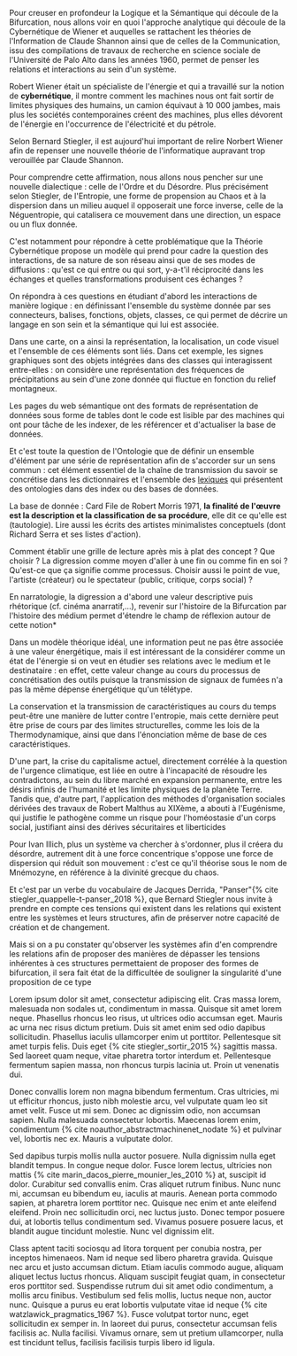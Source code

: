 Pour creuser en profondeur la Logique et la Sémantique qui découle de la Bifurcation, nous allons voir en quoi l'approche analytique qui découle de la Cybernétique de Wiener et auquelles se rattachent les théories de l'Information de Claude Shannon ainsi que de celles de la Communication, issu des compilations de travaux de recherche en science sociale de l'Université de Palo Alto dans les années 1960, permet de penser les relations et interactions au sein d'un système.

Robert Wiener était un spécialiste de l'énergie et qui a travaillé sur la notion de **cybernétique**, il montre comment les machines nous ont fait sortir de limites physiques des humains, un camion équivaut à 10 000 jambes, mais plus les sociétés contemporaines créent des machines, plus elles dévorent de l'énergie en l'occurrence de l'électricité et du pétrole.

Selon Bernard Stiegler, il est aujourd'hui important de relire Norbert Wiener afin de repenser une nouvelle théorie de l'informatique aupravant trop verouillée par Claude Shannon.

Pour comprendre cette affirmation, nous allons nous pencher sur une nouvelle dialectique : celle de l'Ordre et du Désordre. Plus précisément selon Stiegler, de l'Entropie, une forme de propension au Chaos et à la dispersion dans un milieu auquel il opposerait une force inverse, celle de la Néguentropie, qui catalisera ce mouvement dans une direction, un espace ou un flux donnée.

C'est notamment pour répondre à cette problématique que la Théorie Cybernétique propose un modèle qui prend pour cadre la question des interactions, de sa nature de son réseau ainsi que de ses modes de diffusions : qu'est ce qui entre ou qui sort, y-a-t'il réciprocité dans les échanges et quelles transformations produisent ces échanges ?

On répondra à ces questions en étudiant d'abord les interactions de manière logique : en définissant l'ensemble du système donnée par ses connecteurs, balises, fonctions, objets, classes, ce qui permet de décrire un langage en son sein et la sémantique qui lui est associée.

Dans une carte, on a ainsi la représentation, la localisation, un code visuel et l'ensemble de ces éléments sont liés. Dans cet exemple, les signes graphiques sont des objets intégrées dans des classes qui interagissent entre-elles : on considère une représentation des fréquences de précipitations au sein d'une zone donnée qui fluctue en fonction du relief montagneux.

Les pages du web sémantique ont des formats de représentation de données sous forme de tables dont le code est lisible par des machines qui ont pour tâche de les indexer, de les référencer et d'actualiser la base de données.

Et c'est toute la question de l'Ontologie que de définir un ensemble d'élément par une série de représentation afin de s'accorder sur un sens commun : cet élément essentiel de la chaîne de transmission du savoir se concrétise dans les dictionnaires et l'ensemble des [lexiques](https://bifurcation.etxetxe.fr/7-annexes/lexique/) qui présentent des ontologies dans des index ou des bases de données.

La base de donnée : Card File de Robert Morris 1971, **la finalité de l'œuvre est la description et la classification de sa procédure**, elle dit ce qu'elle est (tautologie). Lire aussi les écrits des artistes minimalistes conceptuels (dont Richard Serra et ses listes d'action).

Comment établir une grille de lecture après mis à plat des concept ? Que choisir ? La digression comme moyen d'aller à une fin ou comme fin en soi ? Qu'est-ce que ça signifie comme processus. Choisir aussi le point de vue, l'artiste (créateur) ou le spectateur (public, critique, corps social) ?

En narratologie, la digression a d'abord une valeur descriptive puis rhétorique (cf. cinéma anarratif,...), revenir sur l'histoire de la Bifurcation par l'histoire des médium permet d'étendre le champ de réflexion autour de cette notion*

Dans un modèle théorique idéal, une information peut ne pas être associée à une valeur énergétique, mais il est intéressant de la considérer comme un état de l'énergie si on veut en étudier ses relations avec le medium et le destinataire : en effet, cette valeur change au cours du processus de concrétisation des outils puisque la transmission de signaux de fumées n'a pas la même dépense énergétique qu'un télétype.

La conservation et la transmission de caractéristiques au cours du temps peut-être une manière de lutter contre l'entropie, mais cette dernière peut être prise de cours par des limites structurelles, comme les lois de la Thermodynamique, ainsi que dans l'énonciation même de base de ces caractéristiques.

D'une part, la crise du capitalisme actuel, directement corrélée à la question de l'urgence climatique, est liée en outre à l'incapacité de résoudre les contradictons, au sein du libre marché en expansion permanente, entre les désirs infinis de l'humanité et les limite physiques de la planète Terre. Tandis que, d'autre part, l'application des méthodes d'organisation sociales dérivées des travaux de Robert Malthus au XIXème, a abouti à l'Eugénisme, qui justifie le pathogène comme un risque pour l'homéostasie d'un corps social, justifiant ainsi des dérives sécuritaires et liberticides

Pour Ivan Illich, plus un système va chercher à s'ordonner, plus il créera du désordre, autrement dit à une force concentrique s'oppose une force de dispersion qui réduit son mouvement : c'est ce qu'il théorise sous le nom de Mnémozyne, en référence à la divinité grecque du chaos.

Et c'est par un verbe du vocabulaire de Jacques Derrida, "Panser"{% cite stiegler_quappelle-t-panser_2018 %}, que Bernard Stiegler nous invite à prendre en compte ces tensions qui existent dans les relations qui existent entre les systèmes et leurs structures, afin de préserver notre capacité de création et de changement.

Mais si on a pu constater qu'observer les systèmes afin d'en comprendre les relations afin de proposer des manières de dépasser les tensions inhérentes à ces structures permettaient de proposer des formes de bifurcation, il sera fait état de la difficultée de souligner la singularité d'une proposition de ce type

Lorem ipsum dolor sit amet, consectetur adipiscing elit. Cras massa lorem, malesuada non sodales ut, condimentum in massa. Quisque sit amet lorem neque. Phasellus rhoncus leo risus, ut ultrices odio accumsan eget. Mauris ac urna nec risus dictum pretium. Duis sit amet enim sed odio dapibus sollicitudin. Phasellus iaculis ullamcorper enim ut porttitor. Pellentesque sit amet turpis felis. Duis eget {% cite stiegler_sortir_2015 %} sagittis massa. Sed laoreet quam neque, vitae pharetra tortor interdum et. Pellentesque fermentum sapien massa, non rhoncus turpis lacinia ut. Proin ut venenatis dui.

Donec convallis lorem non magna bibendum fermentum. Cras ultricies, mi ut efficitur rhoncus, justo nibh molestie arcu, vel vulputate quam leo sit amet velit. Fusce ut mi sem. Donec ac dignissim odio, non accumsan sapien. Nulla malesuada consectetur lobortis. Maecenas lorem enim, condimentum {% cite noauthor_abstractmachinenet_nodate %} et pulvinar vel, lobortis nec ex. Mauris a vulputate dolor.

Sed dapibus turpis mollis nulla auctor posuere. Nulla dignissim nulla eget blandit tempus. In congue neque dolor. Fusce lorem lectus, ultricies non mattis {% cite marin_dacos_pierre_mounier_les_2010 %} at, suscipit id dolor. Curabitur sed convallis enim. Cras aliquet rutrum finibus. Nunc nunc mi, accumsan eu bibendum eu, iaculis at mauris. Aenean porta commodo sapien, at pharetra lorem porttitor nec. Quisque nec enim et ante eleifend eleifend. Proin nec sollicitudin orci, nec luctus justo. Donec tempor posuere dui, at lobortis tellus condimentum sed. Vivamus posuere posuere lacus, et blandit augue tincidunt molestie. Nunc vel dignissim elit.

Class aptent taciti sociosqu ad litora torquent per conubia nostra, per inceptos himenaeos. Nam id neque sed libero pharetra gravida. Quisque nec arcu et justo accumsan dictum. Etiam iaculis commodo augue, aliquam aliquet lectus luctus rhoncus. Aliquam suscipit feugiat quam, in consectetur eros porttitor sed. Suspendisse rutrum dui sit amet odio condimentum, a mollis arcu finibus. Vestibulum sed felis mollis, luctus neque non, auctor nunc. Quisque a purus eu erat lobortis vulputate vitae id neque {% cite watzlawick_pragmatics_1967 %}. Fusce volutpat tortor nunc, eget sollicitudin ex semper in. In laoreet dui purus, consectetur accumsan felis facilisis ac. Nulla facilisi. Vivamus ornare, sem ut pretium ullamcorper, nulla est tincidunt tellus, facilisis facilisis turpis libero id ligula.
